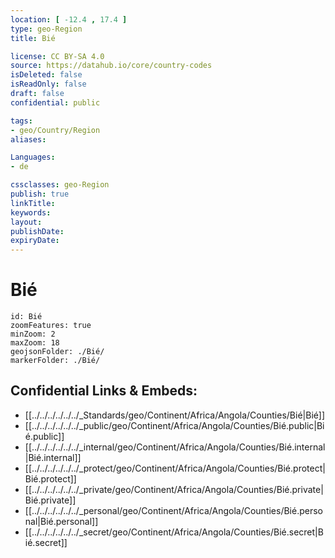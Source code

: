 ```yaml
---
location: [ -12.4 , 17.4 ] 
type: geo-Region
title: Bié

license: CC BY-SA 4.0
source: https://datahub.io/core/country-codes
isDeleted: false
isReadOnly: false
draft: false
confidential: public

tags:
- geo/Country/Region
aliases:

Languages:
- de

cssclasses: geo-Region
publish: true
linkTitle: 
keywords: 
layout: 
publishDate: 
expiryDate: 
---
```


# Bié

```leaflet
id: Bié
zoomFeatures: true 
minZoom: 2 
maxZoom: 18
geojsonFolder: ./Bié/
markerFolder: ./Bié/
```


## Confidential Links & Embeds: 
- [[../../../../../../_Standards/geo/Continent/Africa/Angola/Counties/Bié|Bié]] 
- [[../../../../../../_public/geo/Continent/Africa/Angola/Counties/Bié.public|Bié.public]] 
- [[../../../../../../_internal/geo/Continent/Africa/Angola/Counties/Bié.internal|Bié.internal]] 
- [[../../../../../../_protect/geo/Continent/Africa/Angola/Counties/Bié.protect|Bié.protect]] 
- [[../../../../../../_private/geo/Continent/Africa/Angola/Counties/Bié.private|Bié.private]] 
- [[../../../../../../_personal/geo/Continent/Africa/Angola/Counties/Bié.personal|Bié.personal]] 
- [[../../../../../../_secret/geo/Continent/Africa/Angola/Counties/Bié.secret|Bié.secret]] 

